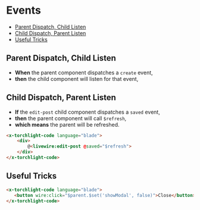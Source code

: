 # Events

- [Parent Dispatch, Child Listen](#parent-dispatch-child-listen)
- [Child Dispatch, Parent Listen](#child-dispatch-parent-listen)
- [Useful Tricks](#useful-tricks)

## Parent Dispatch, Child Listen

- **When** the parent component dispatches a `create` event,
- **then** the child component will listen for that event,
<!-- - **which means** the child component will call the `create` method from the trait???? -->



## Child Dispatch, Parent Listen

- **If** the `edit-post` child component dispatches a `saved` event,  
- **then** the parent component will call `$refresh`,  
- **which means** the parent will be refreshed.

```html +parse-code
<x-torchlight-code language="blade">
    <div>
        @<livewire:edit-post @saved="$refresh">
    </div>
</x-torchlight-code>
```

## Useful Tricks



```html +parse-code
<x-torchlight-code language="blade">
   <button wire:click="$parent.$set('showModal', false)">Close</button>
</x-torchlight-code>
```


